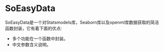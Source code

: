 # SoEasyData

SoEasyData是一个对Statsmodels库，Seaborn库以及openml库数据获取的简洁函数封装，它有着下面的优点:

- 多个功能在一个函数中封装。
- 中文参数含义说明。